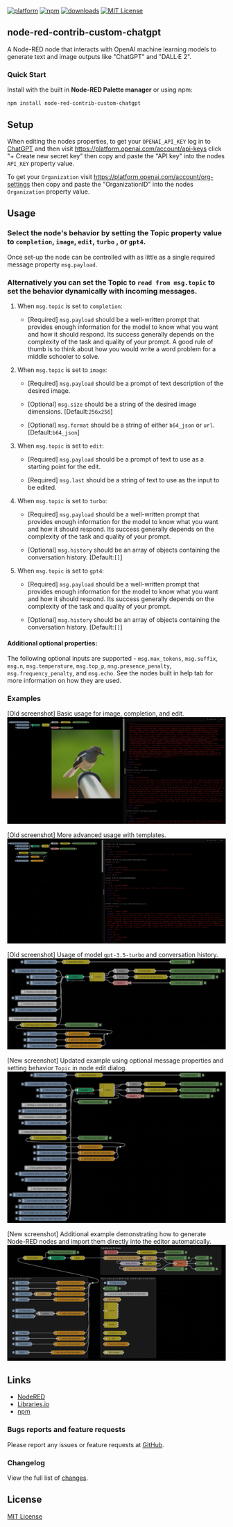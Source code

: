 [![platform](https://img.shields.io/badge/platform-Node--RED-red)](https://nodered.org)
[![npm](https://img.shields.io/npm/v/node-red-contrib-custom-chatgpt.svg)](https://www.npmjs.com/package/node-red-contrib-custom-chatgpt)
[![downloads](https://img.shields.io/npm/dt/node-red-contrib-custom-chatgpt.svg)](https://www.npmjs.com/package/node-red-contrib-custom-chatgpt)
[![MIT License](https://img.shields.io/badge/license-MIT-blue.svg)](https://github.com/HaroldPetersInskipp/node-red-contrib-chatgpt/blob/main/LICENSE)

## node-red-contrib-custom-chatgpt

A Node-RED node that interacts with OpenAI machine learning models to generate text and image outputs like "ChatGPT" and "DALL·E 2".

### Quick Start

Install with the built in <b>Node-RED Palette manager</b> or using npm:
```
npm install node-red-contrib-custom-chatgpt
```

## Setup

When editing the nodes properties, to get your `OPENAI_API_KEY` log in to [ChatGPT](https://chat.openai.com/chat) and then visit https://platform.openai.com/account/api-keys click "+ Create new secret key" then copy and paste the "API key" into the nodes `API_KEY` property value.

To get your `Organization` visit https://platform.openai.com/account/org-settings then copy and paste the "OrganizationID" into the nodes `Organization` property value.

## Usage

### Select the node's behavior by setting the Topic property value to `completion`, `image`, `edit`, `turbo` , or `gpt4`.

Once set-up the node can be controlled with as little as a single required message property `msg.payload`.

### Alternatively you can set the Topic to `read from msg.topic` to set the behavior dynamically with incoming messages.

1. When `msg.topic` is set to `completion`:

   - [Required] `msg.payload` should be a well-written prompt that provides enough information for the model to know what you want and how it should respond. Its success generally depends on the complexity of the task and quality of your prompt. A good rule of thumb is to think about how you would write a word problem for a middle schooler to solve.

2. When `msg.topic` is set to `image`:

   - [Required] `msg.payload` should be a prompt of text description of the desired image.

   - [Optional] `msg.size` should be a string of the desired image dimensions. [Default:`256x256`]

   - [Optional] `msg.format` should be a string of either `b64_json` or `url`. [Default:`b64_json`]

3. When `msg.topic` is set to `edit`:

   - [Required] `msg.payload` should be a prompt of text to use as a starting point for the edit.

   - [Required] `msg.last` should be a string of text to use as the input to be edited.

4. When `msg.topic` is set to `turbo`:

   - [Required] `msg.payload` should be a well-written prompt that provides enough information for the model to know what you want and how it should respond. Its success generally depends on the complexity of the task and quality of your prompt.

   - [Optional] `msg.history` should be an array of objects containing the conversation history. [Default:`[]`]

5. When `msg.topic` is set to `gpt4`:

   - [Required] `msg.payload` should be a well-written prompt that provides enough information for the model to know what you want and how it should respond. Its success generally depends on the complexity of the task and quality of your prompt.

   - [Optional] `msg.history` should be an array of objects containing the conversation history. [Default:`[]`]


#### Additional optional properties:

The following optional inputs are supported - `msg.max_tokens`, `msg.suffix`, `msg.n`, `msg.temperature`, `msg.top_p`, `msg.presence_penalty`, `msg.frequency_penalty`, and `msg.echo`. See the nodes built in help tab for more information on how they are used.

### Examples

[Old screenshot] Basic usage for image, completion, and edit.
[<img src="/examples/example.png">](https://github.com/HaroldPetersInskipp/node-red-contrib-chatgpt/blob/main/examples/chatgpt.json)

[Old screenshot] More advanced usage with templates.
[<img src="/examples/example2.png">](https://github.com/HaroldPetersInskipp/node-red-contrib-chatgpt/blob/main/examples/chatgpt.json)

[Old screenshot] Usage of model `gpt-3.5-turbo` and conversation history.
[<img src="/examples/example3.png">](https://github.com/HaroldPetersInskipp/node-red-contrib-chatgpt/blob/main/examples/chatgpt.json)

[New screenshot] Updated example using optional message properties and setting behavior `Topic` in node edit dialog.
[<img src="/examples/example4.png">](https://github.com/HaroldPetersInskipp/node-red-contrib-chatgpt/blob/main/examples/chatgpt.json)

[New screenshot] Additional example demonstrating how to generate Node-RED nodes and import them directly into the editor automatically.
[<img src="/examples/example5.png">](https://github.com/HaroldPetersInskipp/node-red-contrib-chatgpt/blob/main/examples/generate-node-red-nodes.json)

## Links

* [NodeRED](https://flows.nodered.org/node/node-red-contrib-custom-chatgpt)
* [Libraries.io](https://libraries.io/npm/node-red-contrib-custom-chatgpt)
* [npm](https://www.npmjs.com/package/node-red-contrib-custom-chatgpt)

### Bugs reports and feature requests

Please report any issues or feature requests at <a href="https://github.com/HaroldPetersInskipp/node-red-contrib-chatgpt/issues">GitHub</a>.

### Changelog

View the full list of [changes](https://github.com/HaroldPetersInskipp/node-red-contrib-chatgpt/blob/main/CHANGELOG.md).

## License

[MIT License](LICENSE)